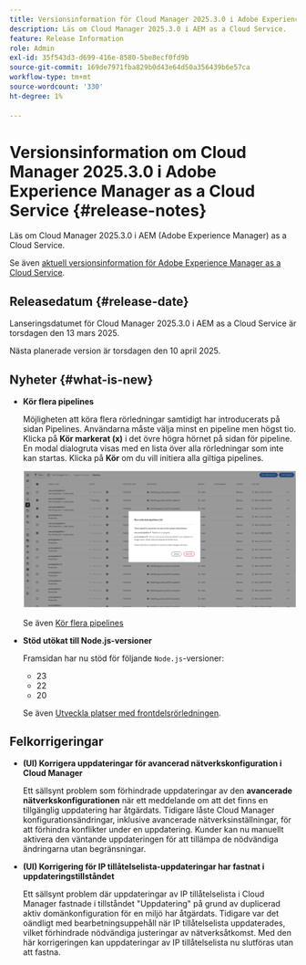 ```yaml
---
title: Versionsinformation för Cloud Manager 2025.3.0 i Adobe Experience Manager as a Cloud Service
description: Läs om Cloud Manager 2025.3.0 i AEM as a Cloud Service.
feature: Release Information
role: Admin
exl-id: 35f543d3-d699-416e-8580-5be8ecf0fd9b
source-git-commit: 169de7971fba829b0d43e64d50a356439b6e57ca
workflow-type: tm+mt
source-wordcount: '330'
ht-degree: 1%

---
```


# Versionsinformation om Cloud Manager 2025.3.0 i Adobe Experience Manager as a Cloud Service {#release-notes}

<!-- https://wiki.corp.adobe.com/display/DMSArchitecture/Cloud+Manager+2025.03.0+Release -->

Läs om Cloud Manager 2025.3.0 i AEM (Adobe Experience Manager) as a Cloud Service.


Se även [aktuell versionsinformation för Adobe Experience Manager as a Cloud Service](/help/release-notes/release-notes-cloud/release-notes-current.md).

## Releasedatum {#release-date}

Lanseringsdatumet för Cloud Manager 2025.3.0 i AEM as a Cloud Service är torsdagen den 13 mars 2025.

Nästa planerade version är torsdagen den 10 april 2025.

## Nyheter {#what-is-new}

* **Kör flera pipelines**

  Möjligheten att köra flera rörledningar samtidigt har introducerats på sidan Pipelines. Användarna måste välja minst en pipeline men högst tio. Klicka på **Kör markerat (x)** i det övre högra hörnet på sidan för pipeline. En modal dialogruta visas med en lista över alla rörledningar som inte kan startas. Klicka på **Kör** om du vill initiera alla giltiga pipelines.

  ![Dialogrutan Kör markerade pipelines](/help/implementing/cloud-manager/release-notes/assets/run-selected-pipelines.png)

  Se även [Kör flera pipelines](/help/implementing/cloud-manager/configuring-pipelines/managing-pipelines.md#run-multiple-pipelines)

* **Stöd utökat till Node.js-versioner**

  Framsidan har nu stöd för följande `Node.js`-versioner:

   * 23
   * 22
   * 20

  Se även [Utveckla platser med frontdelsrörledningen](/help/implementing/developing/introduction/developing-with-front-end-pipelines.md#node-versions). <!-- CMGR-65307 -->

<!--
## Private beta program {#private-beta-program}

Be a part of Cloud Manager's private beta program and have a chance to test upcoming features. -->


## Felkorrigeringar

* **(UI) Korrigera uppdateringar för avancerad nätverkskonfiguration i Cloud Manager**

  Ett sällsynt problem som förhindrade uppdateringar av den **avancerade nätverkskonfigurationen** när ett meddelande om att det finns en tillgänglig uppdatering har åtgärdats. Tidigare låste Cloud Manager konfigurationsändringar, inklusive avancerade nätverksinställningar, för att förhindra konflikter under en uppdatering. Kunder kan nu manuellt aktivera den väntande uppdateringen för att tillämpa de nödvändiga ändringarna utan begränsningar. <!-- CMGR-65913 and CMGR-65788 -->

* **(UI) Korrigering för IP tillåtelselista-uppdateringar har fastnat i uppdateringstillståndet**

  Ett sällsynt problem där uppdateringar av IP tillåtelselista i Cloud Manager fastnade i tillståndet &quot;Uppdatering&quot; på grund av duplicerad aktiv domänkonfiguration för en miljö har åtgärdats. Tidigare var det oändligt med bearbetningsuppehåll när IP tillåtelselista uppdaterades, vilket förhindrade nödvändiga justeringar av nätverksåtkomst. Med den här korrigeringen kan uppdateringar av IP tillåtelselista nu slutföras utan att fastna. <!-- CMGR-65786 -->




<!-- ## Known issues {#known-issues} -->
